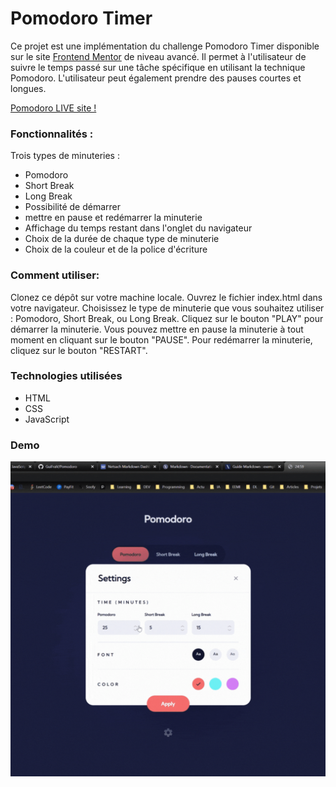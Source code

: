 # Pomodoro Timer
Ce projet est une implémentation du challenge Pomodoro Timer disponible sur le site [Frontend Mentor](https://www.frontendmentor.io/challenges/pomodoro-app-KBFnycJ6G "pomodoro-app hub") de niveau avancé. Il permet à l'utilisateur de suivre le temps passé sur une tâche spécifique en utilisant la technique Pomodoro. L'utilisateur peut également prendre des pauses courtes et longues.

[Pomodoro LIVE site !](https://effortless-cat-31924e.netlify.app/ "pomodoro-app live")



### Fonctionnalités :
Trois types de minuteries : 
- Pomodoro
- Short Break
- Long Break
- Possibilité de démarrer 
- mettre en pause et redémarrer la minuterie
- Affichage du temps restant dans l'onglet du navigateur
- Choix de la durée de chaque type de minuterie
- Choix de la couleur et de la police d'écriture

### Comment utiliser:
Clonez ce dépôt sur votre machine locale.
Ouvrez le fichier index.html dans votre navigateur.
Choisissez le type de minuterie que vous souhaitez utiliser : Pomodoro, Short Break, ou Long Break.
Cliquez sur le bouton "PLAY" pour démarrer la minuterie.
Vous pouvez mettre en pause la minuterie à tout moment en cliquant sur le bouton "PAUSE".
Pour redémarrer la minuterie, cliquez sur le bouton "RESTART".

### Technologies utilisées
- HTML
- CSS
- JavaScript


### Demo

![Screenshot](demo.gif)

